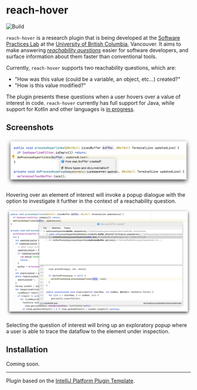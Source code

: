 # reach-hover

![Build](https://github.com/jyoo980/reach-hover/workflows/Build/badge.svg)

<!-- Plugin description -->

`reach-hover` is a research plugin that is being developed at the [Software Practices Lab](https://spl.cs.ubc.ca) at
the [University of British Columbia](https://www.ubc.ca), Vancouver. It aims to make answering 
*[reachability questions](https://cs.gmu.edu/~tlatoza/papers/icse2010.pdf)* easier for software developers, and surface
information about them faster than conventional tools.

Currently, `reach-hover` supports two reachability questions, which are:

  * "How was this value (could be a variable, an object, etc...) created?"
  * "How is this value modified?"

The plugin presents these questions when a user hovers over a value of interest in code. `reach-hover` currently has
full support for Java, while support for Kotlin and other languages is 
[in progress](https://github.com/jyoo980/reach-hover/pull/30).

<!-- Plugin description end -->

## Screenshots

<p>
<img src = "./assets/hover.png">
</p>
<p>
Hovering over an element of interest will invoke a popup dialogue with the option to investigate it further in the 
context of a reachability question.
</p>

<p>
<img src = "./assets/popup.png">
</p>
<p>
Selecting the question of interest will bring up an exploratory popup where a user is able to trace the dataflow to
the element under inspection.
</p>

## Installation

Coming soon.

---
Plugin based on the [IntelliJ Platform Plugin Template][template].

[template]: https://github.com/JetBrains/intellij-platform-plugin-template
